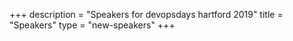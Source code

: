 +++
description = "Speakers for devopsdays hartford 2019"
title = "Speakers"
type = "new-speakers"
+++